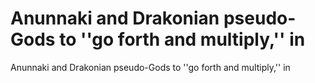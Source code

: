 # Anunnaki and Drakonian pseudo-Gods to ''go forth and multiply,'' in

Anunnaki and Drakonian pseudo-Gods to ''go forth and multiply,'' in